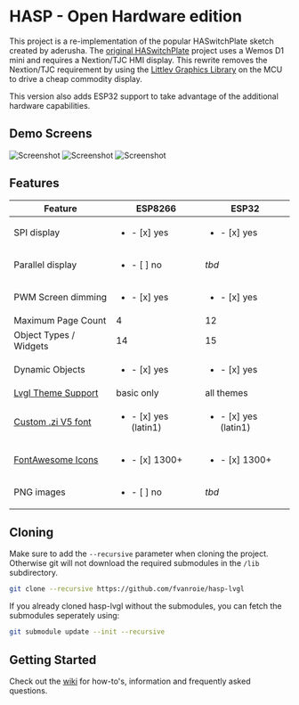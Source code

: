 # HASP - Open Hardware edition
This project is a re-implementation of the popular HASwitchPlate sketch created by aderusha.
The [original HASwitchPlate][1] project uses a Wemos D1 mini and requires a Nextion/TJC HMI display.
This rewrite removes the Nextion/TJC requirement by using the [Littlev Graphics Library][2] on the MCU to drive a cheap commodity display.

This version also adds ESP32 support to take advantage of the additional hardware capabilities.


## Demo Screens

![Screenshot](https://raw.githubusercontent.com/fvanroie/hasp-lvgl/master/docs/img/sliders.png)
![Screenshot](https://raw.githubusercontent.com/fvanroie/hasp-lvgl/master/docs/img/buttons.png)
![Screenshot](https://raw.githubusercontent.com/fvanroie/hasp-lvgl/master/docs/img/mediaplayer.png)

## Features

| Feature                 | ESP8266 | ESP32
|-------------------------|---------|---------
| SPI display             | <ul><li>- [x] yes</li> | <ul><li>- [x] yes</li>
| Parallel display        | <ul><li>- [ ] no</li> | *tbd*
| PWM Screen dimming      | <ul><li>- [x] yes</li> | <ul><li>- [x] yes</li>
| Maximum Page Count      | 4       | 12
| Object Types / Widgets  | 14  | 15
| Dynamic Objects         | <ul><li>- [x] yes</li> | <ul><li>- [x] yes</li>
| [Lvgl Theme Support][3] | basic only | all themes
| [Custom .zi V5 font][4] | <ul><li>- [x] yes (latin1)</li> | <ul><li>- [x] yes (latin1)</li>
| [FontAwesome Icons][5]  | <ul><li>- [x] 1300+</li> | <ul><li>- [x] 1300+</li>
| PNG images              | <ul><li>- [ ] no</li> | *tbd*

## Cloning

Make sure to add the `--recursive` parameter when cloning the project. Otherwise git will not download the required submodules in the `/lib` subdirectory.

```bash
git clone --recursive https://github.com/fvanroie/hasp-lvgl
```

If you already cloned hasp-lvgl without the submodules, you can fetch the submodules seperately using:

```bash
git submodule update --init --recursive
```

## Getting Started

Check out the [wiki](https://github.com/fvanroie/hasp-lvgl/wiki) for how-to's, information and frequently asked questions.

[1]: https://github.com/aderusha/HASwitchPlate
[2]: https://github.com/littlevgl/lvgl
[3]: https://littlevgl.com/themes
[4]: https://github.com/fvanroie/HMI-Font-Pack/releases
[5]: https://fontawesome.com/cheatsheet/
